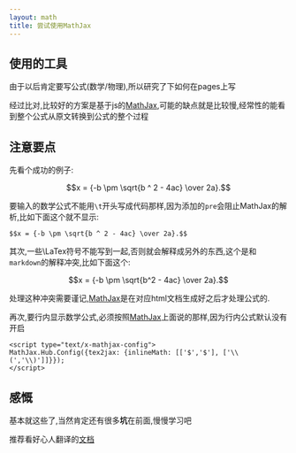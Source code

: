 ```yaml
---
layout: math
title: 尝试使用MathJax
---
```


## 使用的工具

由于以后肯定要写公式(数学/物理),所以研究了下如何在pages上写

经过比对,比较好的方案是基于js的[MathJax](http://www.mathjax.org/),可能的缺点就是比较慢,经常性的能看到整个公式从原文转换到公式的整个过程

## 注意要点

先看个成功的例子:

$$x = {-b \pm \sqrt{b ^ 2 - 4ac} \over 2a}.$$

要输入的数学公式不能用`\t`开头写成代码那样,因为添加的`pre`会阻止MathJax的解析,比如下面这个就不显示:

    $$x = {-b \pm \sqrt{b ^ 2 - 4ac} \over 2a}.$$

其次,一些\\LaTex符号不能写到一起,否则就会解释成另外的东西,这个是和`markdown`的解释冲突,比如下面这个:

$$x = {-b \pm \sqrt{b^2 - 4ac} \over 2a}.$$

处理这种冲突需要谨记,[MathJax](http://www.mathjax.org/)是在对应html文档生成好之后才处理公式的.

再次,要行内显示数学公式,必须按照[MathJax](http://www.mathjax.org/)上面说的那样,因为行内公式默认没有开启

    <script type="text/x-mathjax-config">
    MathJax.Hub.Config({tex2jax: {inlineMath: [['$','$'], ['\\(','\\)']]}});
    </script>

## 感慨

基本就这些了,当然肯定还有很多**坑**在前面,慢慢学习吧

推荐看好心人翻译的[文档](http://mathjax-chinese-doc.readthedocs.org/en/latest/index.html)
